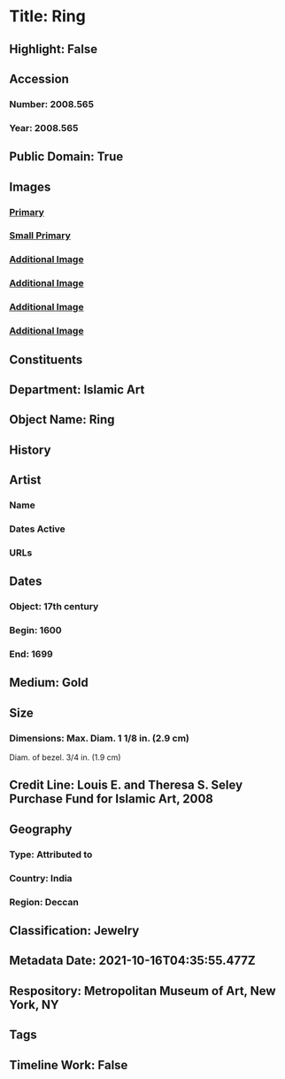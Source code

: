 # Title: Ring
## Highlight: False
## Accession
### Number: 2008.565
### Year: 2008.565
## Public Domain: True
## Images
### [Primary](https://images.metmuseum.org/CRDImages/is/original/DP335173.jpg)
### [Small Primary](https://images.metmuseum.org/CRDImages/is/web-large/DP335173.jpg)
### [Additional Image](https://images.metmuseum.org/CRDImages/is/original/wb-tr.166.1.2008.JPG)
### [Additional Image](https://images.metmuseum.org/CRDImages/is/original/wb-tr.166.1.2008c.JPG)
### [Additional Image](https://images.metmuseum.org/CRDImages/is/original/wb-tr.166.1.2008d.JPG)
### [Additional Image](https://images.metmuseum.org/CRDImages/is/original/wb-tr.166.1.2008e.JPG)
## Constituents
## Department: Islamic Art
## Object Name: Ring
## History
## Artist
### Name
### Dates Active
### URLs
## Dates
### Object: 17th century
### Begin: 1600
### End: 1699
## Medium: Gold
## Size
### Dimensions: Max. Diam. 1 1/8 in. (2.9 cm)
Diam. of bezel. 3/4 in. (1.9 cm)
## Credit Line: Louis E. and Theresa S. Seley Purchase Fund for Islamic Art, 2008
## Geography
### Type: Attributed to
### Country: India
### Region: Deccan
## Classification: Jewelry
## Metadata Date: 2021-10-16T04:35:55.477Z
## Respository: Metropolitan Museum of Art, New York, NY
## Tags
## Timeline Work: False
